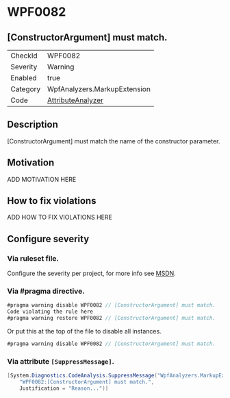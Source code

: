 # WPF0082
## [ConstructorArgument] must match.

<!-- start generated table -->
<table>
  <tr>
    <td>CheckId</td>
    <td>WPF0082</td>
  </tr>
  <tr>
    <td>Severity</td>
    <td>Warning</td>
  </tr>
  <tr>
    <td>Enabled</td>
    <td>true</td>
  </tr>
  <tr>
    <td>Category</td>
    <td>WpfAnalyzers.MarkupExtension</td>
  </tr>
  <tr>
    <td>Code</td>
    <td><a href="https://github.com/DotNetAnalyzers/WpfAnalyzers/blob/master/WpfAnalyzers/NodeAnalyzers/AttributeAnalyzer.cs">AttributeAnalyzer</a></td>
  </tr>
</table>
<!-- end generated table -->

## Description

[ConstructorArgument] must match the name of the constructor parameter.

## Motivation

ADD MOTIVATION HERE

## How to fix violations

ADD HOW TO FIX VIOLATIONS HERE

<!-- start generated config severity -->
## Configure severity

### Via ruleset file.

Configure the severity per project, for more info see [MSDN](https://msdn.microsoft.com/en-us/library/dd264949.aspx).

### Via #pragma directive.
```C#
#pragma warning disable WPF0082 // [ConstructorArgument] must match.
Code violating the rule here
#pragma warning restore WPF0082 // [ConstructorArgument] must match.
```

Or put this at the top of the file to disable all instances.
```C#
#pragma warning disable WPF0082 // [ConstructorArgument] must match.
```

### Via attribute `[SuppressMessage]`.

```C#
[System.Diagnostics.CodeAnalysis.SuppressMessage("WpfAnalyzers.MarkupExtension", 
    "WPF0082:[ConstructorArgument] must match.", 
    Justification = "Reason...")]
```
<!-- end generated config severity -->